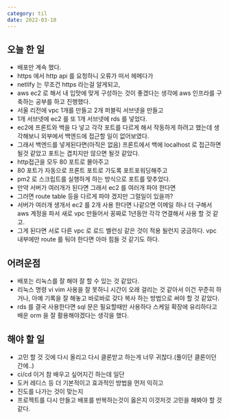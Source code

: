 ```yaml
---
category: til
date: 2022-03-10
---
```


## 오늘 한 일

- 배포만 계속 했다.
- https 에서 http api 를 요청하니 오류가 떠서 헤메다가
- netlify 는 무조건 https 라는걸 알게되고,
- aws ec2 로 해서 내 입맛에 맞게 구성하는 것이 좋겠다는 생각에 aws 인프라를 구축하는 공부를 하고 진행했다.
- 서울 리전에 vpc 1개를 만들고 2개 퍼블릭 서브넷을 만들고
- 1개 서브넷에 ec2 를 또 1개 서브넷에 rds 를 넣었다.
- ec2에 프론트와 백을 다 넣고 각각 포트를 다르게 해서 작동하게 하려고 했는데 생각해보니 외부에서 백엔드에 접근할 일이 없어보였다.
- 그래서 백엔드를 넣게된다면(아직은 없음) 프론트에서 백에 localhost 로 접근하면 될것 같았고 포트는 겹치지만 않으면 될것 같았다.
- http접근을 모두 80 포트로 몰아주고
- 80 포트가 자동으로 프론트 포트로 가도록 포트포워딩해주고
- pm2 로 스크립트를 실행하게 하는 방식으로 포트를 맞추었다.
- 만약 서버가 여러개가 된다면 그래서 ec2 를 여러개 파야 한다면
- 그러면 route table 등을 다르게 파야 겠지만 그럴일이 있을까?
- 서버가 여러개 생개서 ec2 를 2개 사용 한다면 나같으면 이메일 하나 더 구해서 aws 계정을 파서 새로 vpc 만들어서 꽁짜로 1년동안 각각 연결해서 사용 할 것 같고.
- 그게 된다면 서로 다른 vpc 로 로드 벨런싱 같은 것이 적용 될런지 궁금하다. vpc 내부에만 route 를 둬야 한다면 아마 힘들 것 같기도 하다.

## 어려운점

- 배포는 리눅스를 잘 해야 잘 할 수 있는 것 같았다.
- 리눅스 명령 vi vim 사용을 잘 못하니 시간이 오래 걸리는 것 같아서 이건 꾸준히 하거나, 아예 기록을 잘 해놓고 바로바로 갖다 복사 하는 방법으로 써야 할 것 같았다.
- rds 를 결국 사용한다면 sql 문은 필요할때만 사용하다 스케일 확장에 유리하다고 배운 orm 을 잘 활용해야겠다는 생각을 했다.

## 해야 할 일

- 고민 할 것 깃에 다시 올리고 다시 클론받고 하는게 너무 귀찮다.(풀이던 클론이던 간에..)
- ci/cd 이거 참 배우고 싶어지긴 하는데 일단
- 도커 레디스 등 더 기본적이고 효과적인 방법을 먼저 익히고
- 진도를 나가는 것이 맞는지
- 프로젝트를 다시 만들고 배포를 반복하는것이 옳은지 이것저것 고민을 해봐야 할 것 같다.
